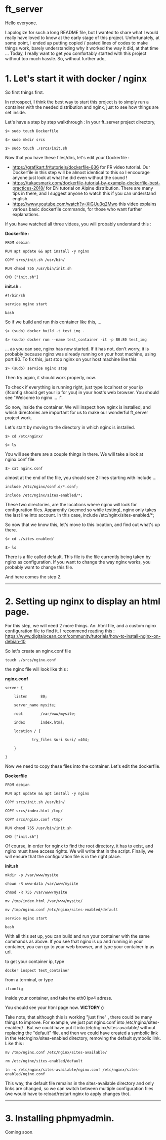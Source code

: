 # ft_server

Hello everyone.

I apologize for such a long README file, but I wanted to share what I would really have loved to know at the early stage of this project. Unfortunately, at some point, I ended up putting copied / pasted lines of codes to make things work, barely understanding why it worked the way it did, at that time ...
Today, I really want to get you comfortably started with this project without too much hassle.
So, without further ado,

# 1. Let's start it with docker / nginx
So first things first.

In retrospect, I think the best way to start this project is to simply run a container with the needed distribution and nginx, just to see how things are set inside.

Let's have a step by step walkthrough :
In your ft_server project directory,

```$> sudo touch Dockerfile```

```$> sudo mkdir srcs```

```$> sudo touch ./srcs/init.sh```

Now that you have these files/dirs, let's edit your Dockerfile :

- https://grafikart.fr/tutoriels/dockerfile-636 for FR video tutorial. Our Dockerfile in this step will be almost identical to this so I encourage anyone just look at what he did even without the sound !
- https://takacsmark.com/dockerfile-tutorial-by-example-dockerfile-best-practices-2018/ for EN tutorial on Alpine distribution. There are many tips in there, and I suggest anyone to watch this if you can understand english.
- https://www.youtube.com/watch?v=XiGUu3q2Mwo this video explains various basic dockerfile commands, for those who want further explanations.

If you have watched all three videos, you will probably understand this :

**Dockerfile :**

`FROM debian`

`RUN apt update && apt install -y nginx`

`COPY srcs/init.sh /usr/bin/`

`RUN chmod 755 /usr/bin/init.sh`

`CMD ["init.sh"]`


**init.sh :**

`#!/bin/sh`

`service nginx start`

`bash`

So if we build and run this container like this, ...

`$> (sudo) docker build -t test_img . `

`$> (sudo) docker run --name test_container -it -p 80:80 test_img`

... as you can see, nginx has now started.
If it has not, don't worry, it is probably because nginx was already running on your host machine, using port 80.
To fix this, just stop nginx on your host machine like this

```$> (sudo) service nginx stop```

Then try again, it should work properly, now.

To check if everything is running right, just type localhost or your ip (ifconfig should get your ip for you) in your host's web browser. You should see "Welcome to nginx ... !". 

So now, inside the container.
We will inspect how nginx is installed, and which directories are important for us to make our wonderful ft_server project work.

Let's start by moving to the directory in which nginx is installed.

```$> cd /etc/nginx/```

```$> ls```

You will see there are a couple things in there. We will take a look at nginx.conf file.

```$> cat nginx.conf```

almost at the end of the file, you should see 2 lines starting with include ...

`include /etc/nginx/conf.d/*.conf;`

`include /etc/nginx/sites-enabled/*;`

These two directories, are the locations where nginx will look for configuration files.
Apparently (seemed so while testing), nginx only takes the last line into account. In this case, include /etc/nginx/sites-enabled/*;

So now that we know this, let's move to this location, and find out what's up there.

```$> cd ./sites-enabled/```

```$> ls```

There is a file called default. This file is the file currently being taken by nginx as configuration.
If you want to change the way nginx works, you probably want to change this file.

And here comes the step 2.

--------------------------------------

# 2. Setting up nginx to display an html page.

For this step, we will need 2 more things. An .html file, and a custom nginx configuration file to find it.
I recommend reading this : https://www.digitalocean.com/community/tutorials/how-to-install-nginx-on-debian-10

So let's create an nginx.conf file

`touch ./srcs/nginx.conf`

the nginx file will look like this :

**nginx.conf**

`server {`

        listen      80;

        server_name mysite;

        root        /var/www/mysite;

        index       index.html;

        location / {

                try_files $uri $uri/ =404;

        }

`}`

Now we need to copy these files into the container. Let's edit the dockerfile.

**Dockerfile**

`FROM debian`

`RUN apt update && apt install -y nginx`

`COPY srcs/init.sh /usr/bin/`

`COPY srcs/index.html /tmp/`

`COPY srcs/nginx.conf /tmp/`

`RUN chmod 755 /usr/bin/init.sh`

`CMD ["init.sh"]`


Of course, in order for nginx to find the root directory, it has to exist, and nginx must have access rights. We will write that in the script.
Finally, we will ensure that the configuration file is in the right place.

**init.sh**

`mkdir -p /var/www/mysite`

`chown -R www-data /var/www/mysite`

`chmod -R 755 /var/www/mysite`

`mv /tmp/index.html /var/www/mysite/`

`mv /tmp/nginx.conf /etc/nginx/sites-enabled/default`

`service nginx start`

`bash`


With all this set up, you can build and run your container with the same commands as above.
If you see that nginx is up and running in your container, you can go to your web browser, and type your container ip as url.

to get your container ip, type 

`docker inspect test_container`

from a terminal, or type

`ifconfig`

inside your container, and take the eth0 ipv4 adress.

You should see your html page now. **VICTORY :)**

Take note, that although this is working "just fine" , there could be many things to improve.
For example, we just put nginx.conf into /etc/nginx/sites-enabled/ . But we could have put it into /etc/nginx/sites-available/ without replacing the "default" file, and then we could have created a symbolic link in the /etc/nginx/sites-enabled directory, removing the default symbolic link.
Like this :

`mv /tmp/nginx.conf /etc/nginx/sites-available/`

`rm /etc/nginx/sites-enabled/default`

`ln -s /etc/nginx/sites-available/nginx.conf /etc/nginx/sites-enabled/nginx.conf`

This way, the default file remains in the sites-available directory and only links are changed, so we can switch between multiple configuration files (we would have to reload/restart nginx to apply changes tho).

-------------------------------------

# 3. Installing phpmyadmin.

Coming soon.
